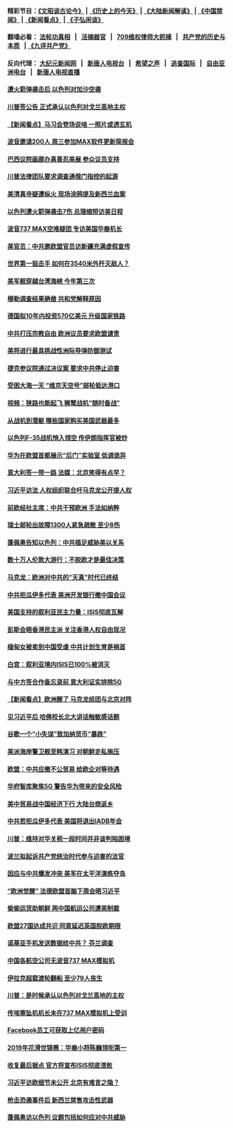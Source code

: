 #### 精彩节目：[《文昭谈古论今》](http://134.209.198.168/wenzhao) | [《历史上的今天》](http://134.209.198.168/today-in-history) | [《大陆新闻解读》](http://134.209.198.168/ntdtv-comedy) | [《中国禁闻》](http://134.209.198.168/ntdtv-news) | [《新闻看点》](http://134.209.198.168/news-insight) | [《子弘闲谈》](http://134.209.198.168/zihongxiantan/) 

  #### 翻墙必看： [法轮功真相](http://134.209.198.168:10000/videos/truth.html) &nbsp;&nbsp;|&nbsp;&nbsp; [活摘器官](http://134.209.198.168:10000/videos/res/Organs/) &nbsp;&nbsp;|&nbsp;&nbsp; [709维权律师大抓捕](http://134.209.198.168:10000/videos/709/) &nbsp;&nbsp;|&nbsp;&nbsp; [共产党的历史与本质](http://134.209.198.168:10000/videos/ccp.html) &nbsp;&nbsp;| [《九评共产党》](http://134.209.198.168:10000/videos/jiuping/) 

#### 反向代理： [大纪元新闻网](http://134.209.198.168:10080/) &nbsp;&nbsp;|&nbsp;&nbsp; [新唐人电视台](http://134.209.198.168:8000/) &nbsp;&nbsp;|&nbsp;&nbsp; [希望之声](http://134.209.198.168:8200/) &nbsp;&nbsp;|&nbsp;&nbsp; [追查国际](http://134.209.198.168:10010/) &nbsp;&nbsp;|&nbsp;&nbsp; [自由亚洲电台](http://134.209.198.168:9800/) &nbsp;&nbsp;|&nbsp;&nbsp; [新唐人电视直播](http://134.209.198.168/) 

#### [遭火箭弹袭击后 以色列对加沙空袭](../pages/nsc418/n11139379.md?t=03260036) 

#### [川普签公告 正式承认以色列对戈兰高地主权](../pages/nsc418/n11139451.md?t=03260036) 

#### [【新闻看点】马习会登场说啥 一照片或透玄机](../pages/nsc418/n11139207.md?t=03260036) 

#### [波音邀请200人 周三参加MAX软件更新简报会](../pages/nsc418/n11138787.md?t=03260036) 

#### [巴西议院画廊办真善忍美展 参众议员支持](../pages/nsc418/n11138636.md?t=03260036) 

#### [川普法律团队要求调查通俄门指控的起源](../pages/nsc418/n11138801.md?t=03260036) 

#### [美清真寺疑遭纵火 现场涂鸦提及新西兰血案](../pages/nsc418/n11138671.md?t=03260036) 

#### [以色列遭火箭弹袭击7伤 总理缩短访美日程](../pages/nsc418/n11138626.md?t=03260036) 

#### [波音737 MAX空难疑团 专访美国华裔机长](../pages/nsc418/n11135735.md?t=03260036) 

#### [美官员：中共邀欧盟官员访新疆充满虚假宣传](../pages/nsc418/n11138299.md?t=03260036) 

#### [世界第一狙击手 如何在3540米外歼灭敌人？](../pages/nsc418/n11138361.md?t=03260036) 

#### [美军舰穿越台湾海峡 今年第三次](../pages/nsc418/n11138053.md?t=03260036) 

#### [穆勒调查结果确凿 共和党解释原因](../pages/nsc418/n11137422.md?t=03260036) 

#### [德国拟10年内投资570亿美元 升级国家铁路](../pages/nsc418/n11137200.md?t=03260036) 

#### [中共打压宗教自由 欧洲议员要求欧盟谴责](../pages/nsc418/n11136994.md?t=03260036) 

#### [美将进行最具挑战性洲际导弹防御测试](../pages/nsc418/n11136684.md?t=03260036) 

#### [捷克参议院通过决议案 要求中共停止迫害](../pages/nsc418/n11136773.md?t=03260036) 

#### [受困大海一天 “维京天空号”邮轮抵达港口](../pages/nsc418/n11136438.md?t=03260036) 

#### [视频：狭路也能起飞 狮鹫战机“随时备战”](../pages/nsc418/n11136265.md?t=03260036) 

#### [从战机到潜艇 哪些国家购买美国武器最多](../pages/nsc418/n11128404.md?t=03260036) 

#### [以色列F-35战机悄入领空 传伊朗指挥官被炒](../pages/nsc418/n11135951.md?t=03260036) 

#### [华为在欧盟首都展示“后门”实验室 低调诡异](../pages/nsc418/n11135419.md?t=03260036) 

#### [意大利签一带一路 法媒：北京笑得有点早？](../pages/nsc418/n11135395.md?t=03260036) 

#### [习近平访法 人权组织联合吁马克龙公开提人权](../pages/nsc418/n11135288.md?t=03260036) 

#### [前欧经社主席：中共干预欧洲 手法如纳粹](../pages/nsc418/n11134687.md?t=03260036) 

#### [瑞士邮轮出故障1300人紧急疏散 至少8伤](../pages/nsc418/n11135318.md?t=03260036) 

#### [蓬佩奥告知以色列：中共插足威胁美以关系](../pages/nsc418/n11135134.md?t=03260036) 

#### [数十万人伦敦大游行：不脱欧才是最佳决策](../pages/nsc418/n11134913.md?t=03260036) 

#### [马克龙：欧洲对中共的“天真”时代已终结](../pages/nsc418/n11134858.md?t=03260036) 

#### [中共拒瓜伊多代表 美洲开发银行撤中国会议](../pages/nsc418/n11134822.md?t=03260036) 

#### [美国支持的叙利亚民主力量：ISIS彻底瓦解](../pages/nsc418/n11134630.md?t=03260036) 

#### [彭斯会晤香港民主派 关注香港人权自由现况](../pages/nsc418/n11134328.md?t=03260036) 

#### [缅甸女被卖到中国受虐 中共计划生育是祸首](../pages/nsc418/n11133069.md?t=03260036) 

#### [白宫：叙利亚境内ISIS已100%被消灭](../pages/nsc418/n11133647.md?t=03260036) 

#### [与中方签合作备忘录前 意大利证实排除5G](../pages/nsc418/n11133704.md?t=03260036) 

#### [【新闻看点】欧洲醒了 马克龙组团与北京对阵](../pages/nsc418/n11132722.md?t=03260036) 

#### [见习近平后 哈佛校长北大讲话触敏感话题](../pages/nsc418/n11133432.md?t=03260036) 

#### [谷歌一个“小失误”致加纳货币“暴跌”](../pages/nsc418/n11133430.md?t=03260036) 

#### [美派海岸警卫舰至韩演习 对朝鲜走私施压](../pages/nsc418/n11133254.md?t=03260036) 

#### [欧盟：中共应撤不公贸易 给欧企对等待遇](../pages/nsc418/n11133082.md?t=03260036) 

#### [华府智库聚焦5G 警告华为带来的安全风险](../pages/nsc418/n11133013.md?t=03260036) 

#### [美中贸易战中国经济下行 大陆台商返乡](../pages/nsc418/n11132887.md?t=03260036) 

#### [中共若拒瓜伊多代表 美国将退出IADB年会](../pages/nsc418/n11132332.md?t=03260036) 

#### [川普：维持对华关税一段时间并非谈判陷困境](../pages/nsc418/n11132531.md?t=03260036) 

#### [波兰拟起诉共产党统治时代参与迫害的法官](../pages/nsc418/n11131918.md?t=03260036) 

#### [因应与中共爆发冲突 美军在太平洋演练夺岛](../pages/nsc418/n11132095.md?t=03260036) 

#### [“欧洲觉醒” 法德欧盟首脑下周会晤习近平](../pages/nsc418/n11131509.md?t=03260036) 

#### [偷偷运货助朝鲜 两中国航运公司遭美制裁](../pages/nsc418/n11130664.md?t=03260036) 

#### [欧盟27国达成共识 同意延迟英国脱欧期限](../pages/nsc418/n11130453.md?t=03260036) 

#### [诺基亚手机发送数据给中共？ 芬兰调查](../pages/nsc418/n11130628.md?t=03260036) 

#### [中国各航空公司无波音737 MAX模拟机](../pages/nsc418/n11130573.md?t=03260036) 

#### [伊拉克超载渡轮翻船 至少79人丧生](../pages/nsc418/n11130641.md?t=03260036) 

#### [川普：是时候承认以色列对戈兰高地的主权](../pages/nsc418/n11130543.md?t=03260036) 

#### [传埃塞坠机机长未在737 MAX模拟机上受训](../pages/nsc418/n11130401.md?t=03260036) 

#### [Facebook员工可获取上亿用户密码](../pages/nsc418/n11130527.md?t=03260036) 

#### [2019年花滑世锦赛：华裔小将陈巍领衔第一](../pages/nsc418/n11130389.md?t=03260036) 

#### [收复最后据点 官方将宣布ISIS彻底溃败](../pages/nsc418/n11130459.md?t=03260036) 

#### [习近平访欧细节未公开 北京有难言之隐？](../pages/nsc418/n11129987.md?t=03260036) 

#### [枪击恐袭事件后 新西兰禁售攻击性武器](../pages/nsc418/n11130144.md?t=03260036) 

#### [蓬佩奥访以色列 议题包括如何应对中共威胁](../pages/nsc418/n11129233.md?t=03260036) 

